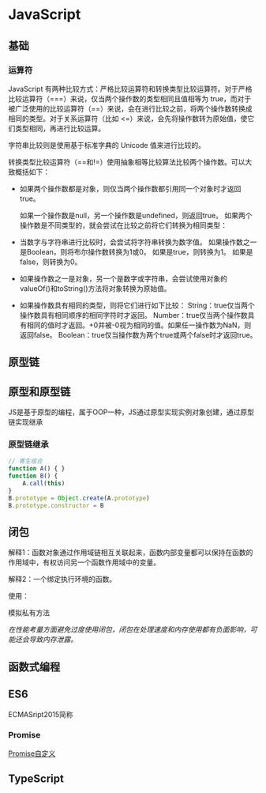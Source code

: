 # JavaScript

## 基础

### 运算符

JavaScript 有两种比较方式：严格比较运算符和转换类型比较运算符。对于严格比较运算符（===）来说，仅当两个操作数的类型相同且值相等为 true，而对于被广泛使用的比较运算符（==）来说，会在进行比较之前，将两个操作数转换成相同的类型。对于关系运算符（比如 <=）来说，会先将操作数转为原始值，使它们类型相同，再进行比较运算。

字符串比较则是使用基于标准字典的 Unicode 值来进行比较的。

转换类型比较运算符（==和!=）使用抽象相等比较算法比较两个操作数。可以大致概括如下：

* 如果两个操作数都是对象，则仅当两个操作数都引用同一个对象时才返回true。

  如果一个操作数是null，另一个操作数是undefined，则返回true。
  如果两个操作数是不同类型的，就会尝试在比较之前将它们转换为相同类型：

* 当数字与字符串进行比较时，会尝试将字符串转换为数字值。
  如果操作数之一是Boolean，则将布尔操作数转换为1或0。
  如果是true，则转换为1。
  如果是 false，则转换为0。

* 如果操作数之一是对象，另一个是数字或字符串，会尝试使用对象的valueOf()和toString()方法将对象转换为原始值。

* 如果操作数具有相同的类型，则将它们进行如下比较：
  String：true仅当两个操作数具有相同顺序的相同字符时才返回。
  Number：true仅当两个操作数具有相同的值时才返回。+0并被-0视为相同的值。如果任一操作数为NaN，则返回false。
  Boolean：true仅当操作数为两个true或两个false时才返回true。



## 原型链

## 原型和原型链

JS是基于原型的编程，属于OOP一种，JS通过原型实现实例对象创建，通过原型链实现继承

### 原型链继承

```javascript
// 寄生组合
function A() { }
function B() {
	A.call(this)
}
B.prototype = Object.create(A.prototype)
B.prototype.constructor = B
```



## 闭包

解释1：函数对象通过作用域链相互关联起来，函数内部变量都可以保持在函数的作用域中，有权访问另一个函数作用域中的变量。

解释2：一个绑定执行环境的函数。

使用：

模拟私有方法

*在性能考量方面避免过度使用闭包，闭包在处理速度和内存使用都有负面影响，可能还会导致内存泄露。*

## 函数式编程



## ES6

ECMASript2015简称

### Promise

[Promise自定义](./Promise.md)



## TypeScript



